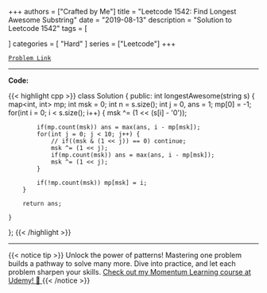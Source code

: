 
+++
authors = ["Crafted by Me"]
title = "Leetcode 1542: Find Longest Awesome Substring"
date = "2019-08-13"
description = "Solution to Leetcode 1542"
tags = [
    
]
categories = [
    "Hard"
]
series = ["Leetcode"]
+++



[`Problem Link`](https://leetcode.com/problems/find-longest-awesome-substring/description/)

---

**Code:**

{{< highlight cpp >}}
class Solution {
public:
    int longestAwesome(string s) {
        map<int, int> mp;
        int msk = 0;
        int n = s.size();
        int j = 0, ans = 1;
        mp[0] = -1;
        for(int i = 0; i < s.size(); i++) {
            msk ^= (1 << (s[i] - '0'));

            if(mp.count(msk)) ans = max(ans, i - mp[msk]);
            for(int j = 0; j < 10; j++) {
                // if((msk & (1 << j)) == 0) continue;
                msk ^= (1 << j);
                if(mp.count(msk)) ans = max(ans, i - mp[msk]);
                msk ^= (1 << j);                
            }

            if(!mp.count(msk)) mp[msk] = i;
        }

        return ans;

    }
};
{{< /highlight >}}


---


{{< notice tip >}}
Unlock the power of patterns! Mastering one problem builds a pathway to solve many more. Dive into practice, and let each problem sharpen your skills. [Check out my Momentum Learning course at Udemy! 🚀 ](https://www.udemy.com/course/algorithms-and-data-structures-in-cpp/)
{{< /notice >}}

